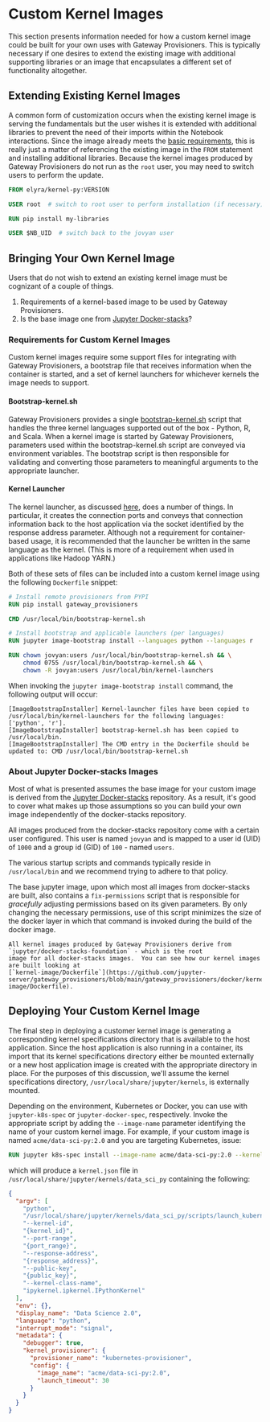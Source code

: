 # Custom Kernel Images

This section presents information needed for how a custom kernel image could be built for your own
uses with Gateway Provisioners. This is typically necessary if one desires to extend the existing
image with additional supporting libraries or an image that encapsulates a different set of functionality altogether.

## Extending Existing Kernel Images

A common form of customization occurs when the existing kernel image is serving the fundamentals but
the user wishes it is extended with additional libraries to prevent the need of their imports within
the Notebook interactions. Since the image already meets the
[basic requirements](#requirements-for-custom-kernel-images), this is really just a matter of referencing the
existing image in the `FROM` statement and installing additional libraries. Because the kernel images
produced by Gateway Provisioners do not run as the `root` user, you may need to switch users to perform the update.

```dockerfile
FROM elyra/kernel-py:VERSION

USER root  # switch to root user to perform installation (if necessary)

RUN pip install my-libraries

USER $NB_UID  # switch back to the jovyan user
```

## Bringing Your Own Kernel Image

Users that do not wish to extend an existing kernel image must be cognizant of a couple of things.

1. Requirements of a kernel-based image to be used by Gateway Provisioners.
1. Is the base image one from [Jupyter Docker-stacks](https://github.com/jupyter/docker-stacks)?

### Requirements for Custom Kernel Images

Custom kernel images require some support files for integrating with Gateway Provisioners, a bootstrap file that
receives information when the container is started, and a set of kernel launchers for whichever kernels the image
needs to support.

#### Bootstrap-kernel.sh

Gateway Provisioners provides a single [bootstrap-kernel.sh](https://github.com/jupyter-server/gateway_provisioners/blob/main/gateway_provisioners/kernel-launchers/bootstrap/bootstrap-kernel.sh)
script that handles the three kernel languages supported out of the box - Python, R, and Scala. When a kernel image
is started by Gateway Provisioners, parameters used within the bootstrap-kernel.sh script are conveyed via environment
variables. The bootstrap script is then responsible for validating and converting those parameters to meaningful
arguments to the appropriate launcher.

#### Kernel Launcher

The kernel launcher, as discussed [here](kernel-launcher.md), does a number of things. In particular, it creates
the connection ports and conveys that connection information back to the host application via the socket identified
by the response address parameter. Although not a requirement for container-based usage, it is recommended that the
launcher be written in the same language as the kernel. (This is more of a requirement when used in applications
like Hadoop YARN.)

Both of these sets of files can be included into a custom kernel image using the following `Dockerfile` snippet:

```dockerfile
# Install remote provisioners from PYPI
RUN pip install gateway_provisioners

CMD /usr/local/bin/bootstrap-kernel.sh

# Install bootstrap and applicable launchers (per languages)
RUN jupyter image-bootstrap install --languages python --languages r

RUN chown jovyan:users /usr/local/bin/bootstrap-kernel.sh && \
	chmod 0755 /usr/local/bin/bootstrap-kernel.sh && \
	chown -R jovyan:users /usr/local/bin/kernel-launchers
```

When invoking the `jupyter image-bootstrap install` command, the following output will occur:

```text
[ImageBootstrapInstaller] Kernel-launcher files have been copied to /usr/local/bin/kernel-launchers for the following languages: ['python', 'r'].
[ImageBootstrapInstaller] bootstrap-kernel.sh has been copied to /usr/local/bin.
[ImageBootstrapInstaller] The CMD entry in the Dockerfile should be updated to: CMD /usr/local/bin/bootstrap-kernel.sh
```

### About Jupyter Docker-stacks Images

Most of what is presented assumes the base image for your custom image is derived from the
[Jupyter Docker-stacks](https://github.com/jupyter/docker-stacks) repository. As a result, it's good to cover what
makes up those assumptions so you can build your own image independently of the docker-stacks repository.

All images produced from the docker-stacks repository come with a certain user configured. This user is named
`jovyan` and is mapped to a user id (UID) of `1000` and a group id (GID) of `100` - named `users`.

The various startup scripts and commands typically reside in `/usr/local/bin` and we recommend trying to
adhere to that policy.

The base jupyter image, upon which most all images from docker-stacks are built, also contains a `fix-permissions`
script that is responsible for _gracefully_ adjusting permissions based on its given parameters. By only changing
the necessary permissions, use of this script minimizes the size of the docker layer in which that command is invoked
during the build of the docker image.

```{tip}
All kernel images produced by Gateway Provisioners derive from `jupyter/docker-stacks-foundation` - which is the root
image for all docker-stacks images.  You can see how our kernel images are built looking at
[`kernel-image/Dockerfile`](https://github.com/jupyter-server/gateway_provisioners/blob/main/gateway_provisioners/docker/kernel-image/Dockerfile).
```

## Deploying Your Custom Kernel Image

The final step in deploying a customer kernel image is generating a corresponding kernel specifications directory
that is available to the host application. Since the host application is also running in a container, its import that
its kernel specifications directory either be mounted externally or a new host application image is created with
the appropriate directory in place. For the purposes of this discussion, we'll assume the kernel specifications
directory, `/usr/local/share/jupyter/kernels`, is externally mounted.

Depending on the environment, Kubernetes or Docker, you can use with `jupyter-k8s-spec` or `jupyter-docker-spec`,
respectively.  Invoke the appropriate script by adding the `--image-name` parameter identifying the name of your
custom kernel image.  For example, if your custom image is named `acme/data-sci-py:2.0` and you are targeting
Kubernetes, issue:

```dockerfile
RUN jupyter k8s-spec install --image-name acme/data-sci-py:2.0 --kernel-name data_sci_py --display-name 'Data Science 2.0'
```

which will produce a `kernel.json` file in `/usr/local/share/jupyter/kernels/data_sci_py` containing the following:

```json
{
  "argv": [
    "python",
    "/usr/local/share/jupyter/kernels/data_sci_py/scripts/launch_kubernetes.py",
    "--kernel-id",
    "{kernel_id}",
    "--port-range",
    "{port_range}",
    "--response-address",
    "{response_address}",
    "--public-key",
    "{public_key}",
    "--kernel-class-name",
    "ipykernel.ipkernel.IPythonKernel"
  ],
  "env": {},
  "display_name": "Data Science 2.0",
  "language": "python",
  "interrupt_mode": "signal",
  "metadata": {
    "debugger": true,
    "kernel_provisioner": {
      "provisioner_name": "kubernetes-provisioner",
      "config": {
        "image_name": "acme/data-sci-py:2.0",
        "launch_timeout": 30
      }
    }
  }
}
```
